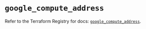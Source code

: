 # `google_compute_address`

Refer to the Terraform Registry for docs: [`google_compute_address`](https://registry.terraform.io/providers/hashicorp/google/6.49.0/docs/resources/compute_address).

